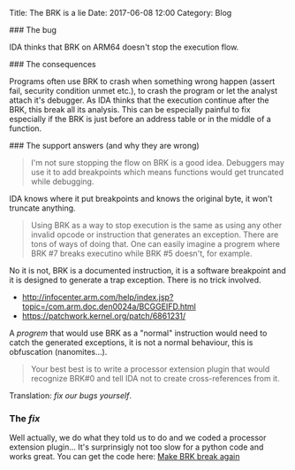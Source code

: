Title: The BRK is a lie
Date: 2017-06-08 12:00
Category: Blog

### The bug

IDA thinks that BRK on ARM64 doesn't stop the execution flow.

### The consequences

Programs often use BRK to crash when something wrong happen (assert fail, security condition unmet etc.), to crash the program or let the analyst attach it's debugger. 
As IDA thinks that the execution continue after the BRK, this break all its analysis. This can be especially painful to fix especially if the BRK is just before an address table or in the middle of a function.

### The support answers (and why they are wrong)

> I'm not sure stopping the flow on BRK is a good idea. Debuggers may use it to add breakpoints which means functions would get truncated while debugging.

IDA knows where it put breakpoints and knows the original byte, it won't truncate anything.

> Using BRK as a way to stop execution is the same as using any other invalid opcode or instruction that generates an exception. There are tons of ways of doing that. One can easily imagine a progrem where BRK #7 breaks executino while BRK #5 doesn't, for example.

No it is not, BRK is a documented instruction, it is a software breakpoint and it is designed to generate a trap exception. There is no trick involved.

* http://infocenter.arm.com/help/index.jsp?topic=/com.arm.doc.den0024a/BCGGEIFD.html
* https://patchwork.kernel.org/patch/6861231/

A *progrem* that would use BRK as a "normal" instruction would need to catch the generated exceptions, it is not a normal behaviour, this is obfuscation (nanomites...).

> Your best best is to write a processor extension plugin that would recognize BRK#0 and tell IDA not to create cross-references from it.

Translation: *fix our bugs yourself*.

### The *fix*

Well actually, we do what they told us to do and we coded a processor extension plugin... It's surprinsigly not too slow for a python code and works great. You can get the code here: [Make BRK break again](https://github.com/idasuckless/idasuckless-code/blob/master/plugins/make_brk_break_again.py "URL to the 'Make BRK break again' plugin code")

